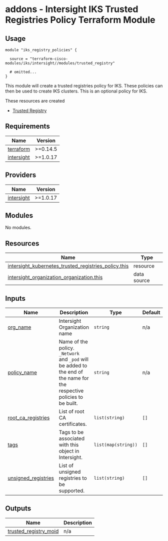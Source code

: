 # addons - Intersight IKS Trusted Registries Policy Terraform Module

## Usage

```hcl
module "iks_registry_policies" {

  source = "terraform-cisco-modules/iks/intersight//modules/trusted_registry"

  # omitted...
}
```

This module will create a trusted registries policy for IKS.  These policies can then be used to create IKS clusters.  This is an optional policy for IKS.


These resources are created
* [Trusted Registry](https://registry.terraform.io/providers/CiscoDevNet/intersight/latest/docs/resources/kubernetes_trusted_registries_policy)




<!-- BEGINNING OF PRE-COMMIT-TERRAFORM DOCS HOOK -->
## Requirements

| Name | Version |
|------|---------|
| <a name="requirement_terraform"></a> [terraform](#requirement\_terraform) | >=0.14.5 |
| <a name="requirement_intersight"></a> [intersight](#requirement\_intersight) | >=1.0.17 |

## Providers

| Name | Version |
|------|---------|
| <a name="provider_intersight"></a> [intersight](#provider\_intersight) | >=1.0.17 |

## Modules

No modules.

## Resources

| Name | Type |
|------|------|
| [intersight_kubernetes_trusted_registries_policy.this](https://registry.terraform.io/providers/CiscoDevNet/intersight/latest/docs/resources/kubernetes_trusted_registries_policy) | resource |
| [intersight_organization_organization.this](https://registry.terraform.io/providers/CiscoDevNet/intersight/latest/docs/data-sources/organization_organization) | data source |

## Inputs

| Name | Description | Type | Default | Required |
|------|-------------|------|---------|:--------:|
| <a name="input_org_name"></a> [org\_name](#input\_org\_name) | Intersight Organization name | `string` | n/a | yes |
| <a name="input_policy_name"></a> [policy\_name](#input\_policy\_name) | Name of the policy.  `_Network` and `_pod` will be added to the end of the name for the respective policies to be built. | `string` | n/a | yes |
| <a name="input_root_ca_registries"></a> [root\_ca\_registries](#input\_root\_ca\_registries) | List of root CA certificates. | `list(string)` | `[]` | no |
| <a name="input_tags"></a> [tags](#input\_tags) | Tags to be associated with this object in Intersight. | `list(map(string))` | `[]` | no |
| <a name="input_unsigned_registries"></a> [unsigned\_registries](#input\_unsigned\_registries) | List of unsigned registries to be supported. | `list(string)` | `[]` | no |

## Outputs

| Name | Description |
|------|-------------|
| <a name="output_trusted_registry_moid"></a> [trusted\_registry\_moid](#output\_trusted\_registry\_moid) | n/a |
<!-- END OF PRE-COMMIT-TERRAFORM DOCS HOOK -->